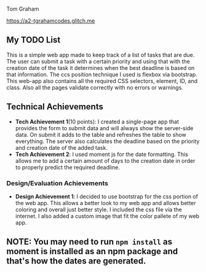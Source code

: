 Tom Graham

https://a2-tgrahamcodes.glitch.me

## My TODO List
This is a simple web app made to keep track of a list of tasks that are due. The user can submit a task with a certain priority and using that with the creation date of the task it determines when the best deadline is based on that information. The ccs position technique I used is flexbox via bootstrap. This web-app also contains all the required CSS selectors, element, ID, and class. Also all the pages validate correctly with no errors or warnings.

## Technical Achievements
- **Tech Achievement 1**(10 points): I created a single-page app that provides the form to submit data and will always show the server-side data. On submit it adds to the table and refreshes the table to show everything. The server also calculates the deadline based on the priority and creation date of the added task.
- **Tech Achievement 2**: I used moment js for the date formatting. This allows me to add a certain amount of days to the creation date in order to properly predict the required deadline.

### Design/Evaluation Achievements
- **Design Achievement 1**: I decided to use bootstrap for the css portion of the web app. This allows a better look to my web app and allows better coloring and overall just better style. I included the css file via the internet. I also added a custom image that fit the color pallete of my web app.

## NOTE: You may need to run `npm install` as moment is installed as an npm package and that's how the dates are generated.
